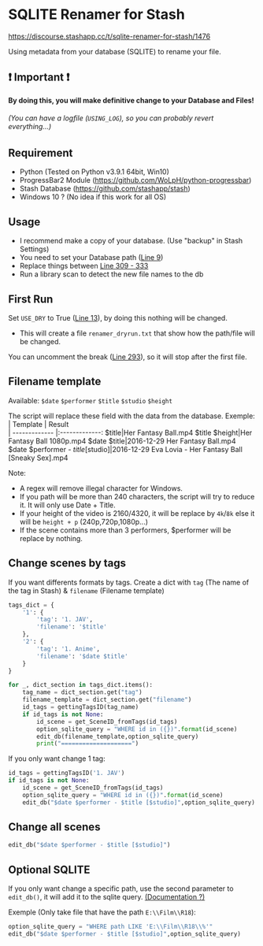 # SQLITE Renamer for Stash

https://discourse.stashapp.cc/t/sqlite-renamer-for-stash/1476

Using metadata from your database (SQLITE) to rename your file.

## :exclamation: Important :exclamation:
**By doing this, you will make definitive change to your Database and Files!** 
###### (You can have a logfile (`USING_LOG`), so you can probably revert everything...)


## Requirement
- Python (Tested on Python v3.9.1 64bit, Win10)
- ProgressBar2 Module (https://github.com/WoLpH/python-progressbar)
- Stash Database (https://github.com/stashapp/stash)
- Windows 10 ? (No idea if this work for all OS)

## Usage

- I recommend make a copy of your database. (Use "backup" in Stash Settings)
- You need to set your Database path ([Line 9](Stash_Sqlite_Renamer.py#L9))
- Replace things between [Line 309 - 333](Stash_Sqlite_Renamer.py#L309)
- Run a library scan to detect the new file names to the db

## First Run
Set `USE_DRY` to True ([Line 13](Stash_Sqlite_Renamer.py#L13)), by doing this nothing will be changed.
- This will create a file `renamer_dryrun.txt` that show how the path/file will be changed.

You can uncomment the break ([Line 293](Stash_Sqlite_Renamer.py#L293)), so it will stop after the first file.

## Filename template
Available: `$date` `$performer` `$title` `$studio` `$height`

The script will replace these field with the data from the database.
Exemple:
| Template        | Result           
| ------------- |:-------------:
$title|Her Fantasy Ball.mp4
$title $height|Her Fantasy Ball 1080p.mp4
$date $title|2016-12-29 Her Fantasy Ball.mp4
$date $performer - $title [$studio]|2016-12-29 Eva Lovia - Her Fantasy Ball [Sneaky Sex].mp4

Note: 
- A regex will remove illegal character for Windows.
- If you path will be more than 240 characters, the script will try to reduce it. It will only use Date + Title.
- If your height of the video is 2160/4320, it will be replace by `4k`/`8k` else it will be `height + p` (240p,720p,1080p...)
- If the scene contains more than 3 performers, $performer will be replace by nothing.

## Change scenes by tags

If you want differents formats by tags. Create a dict with `tag` (The name of the tag in Stash) & `filename` (Filename template)
```py
tags_dict = {
    '1': {
        'tag': '1. JAV',
        'filename': '$title'
    },
    '2': {
        'tag': '1. Anime',
        'filename': '$date $title'
    }
}

for _, dict_section in tags_dict.items():
    tag_name = dict_section.get("tag")
    filename_template = dict_section.get("filename")
    id_tags = gettingTagsID(tag_name)
    if id_tags is not None:
        id_scene = get_SceneID_fromTags(id_tags)
        option_sqlite_query = "WHERE id in ({})".format(id_scene)
        edit_db(filename_template,option_sqlite_query)
        print("====================")
```

If you only want change 1 tag:
```py
id_tags = gettingTagsID('1. JAV')
if id_tags is not None:
    id_scene = get_SceneID_fromTags(id_tags)
    option_sqlite_query = "WHERE id in ({})".format(id_scene)
    edit_db("$date $performer - $title [$studio]",option_sqlite_query)
```
## Change all scenes

```py
edit_db("$date $performer - $title [$studio]")
```

## Optional SQLITE

If you only want change a specific path, use the second parameter to `edit_db()`, it will add it to the sqlite query. [(Documentation ?)](https://www.tutorialspoint.com/sqlite/sqlite_where_clause.htm)

Exemple (Only take file that have the path `E:\\Film\\R18`):
```py
option_sqlite_query = "WHERE path LIKE 'E:\\Film\\R18\\%'"
edit_db("$date $performer - $title [$studio]",option_sqlite_query)
```

